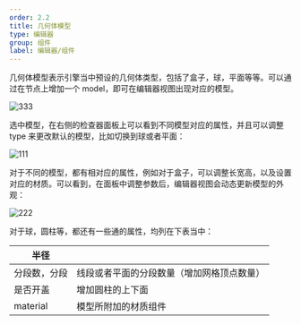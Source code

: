 ```yaml
---
order: 2.2
title: 几何体模型
type: 编辑器
group: 组件
label: 编辑器/组件
---
```


几何体模型表示引擎当中预设的几何体类型，包括了盒子，球，平面等等。可以通过在节点上增加一个 model，即可在编辑器视图出现对应的模型。

![333](https://gw.alipayobjects.com/zos/OasisHub/8c47ad73-bd80-48a8-b446-380bd114f36a/333.gif)

选中模型，在右侧的检查器面板上可以看到不同模型对应的属性，并且可以调整 type 来更改默认的模型，比如切换到球或者平面：

![111](https://gw.alipayobjects.com/zos/OasisHub/84cdf8d5-beb3-42ba-9f6d-0d9691abc580/111.gif)

对于不同的模型，都有相对应的属性，例如对于盒子，可以调整长宽高，以及设置对应的材质。可以看到，在面板中调整参数后，编辑器视图会动态更新模型的外观：

![222](https://gw.alipayobjects.com/zos/OasisHub/1e69890d-6503-4b79-9b3e-641c3b0114de/222.gif)



对于球，圆柱等，都还有一些通的属性，均列在下表当中：

| 半径         |                                            |
| ------------ | ------------------------------------------ |
| 分段数，分段 | 线段或者平面的分段数量（增加网格顶点数量） |
| 是否开盖     | 增加圆柱的上下面                           |
| material     | 模型所附加的材质组件                       |

